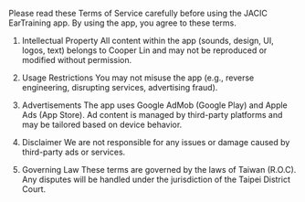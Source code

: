 Please read these Terms of Service carefully before using the JACIC EarTraining app. By using the app, you agree to these terms.

1. Intellectual Property
All content within the app (sounds, design, UI, logos, text) belongs to Cooper Lin and may not be reproduced or modified without permission.

2. Usage Restrictions
You may not misuse the app (e.g., reverse engineering, disrupting services, advertising fraud).

3. Advertisements
The app uses Google AdMob (Google Play) and Apple Ads (App Store). Ad content is managed by third-party platforms and may be tailored based on device behavior.

4. Disclaimer
We are not responsible for any issues or damage caused by third-party ads or services.

5. Governing Law
These terms are governed by the laws of Taiwan (R.O.C). Any disputes will be handled under the jurisdiction of the Taipei District Court.
